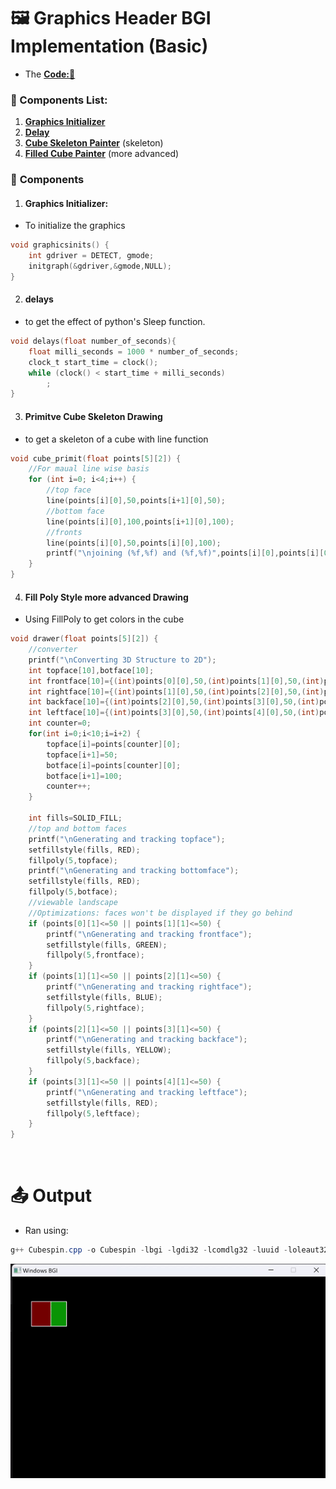 # 🖼️ Graphics Header BGI Implementation (Basic)
- The **[Code:📑](../../C/Testing/Cubespin.cpp)**
### 🔧 Components List:
1. **[Graphics Initializer](#graphics-initializer)**
2. **[Delay](#delays)**
3. **[Cube Skeleton Painter](#primitve-cube-skeleton-drawing)** (skeleton)
4. **[Filled Cube Painter](#fill-poly-style-more-advanced-drawing)** (more advanced)

### 🧩 **Components**
1. #### **Graphics Initializer**: 
- To initialize the graphics
```c
void graphicsinits() {
    int gdriver = DETECT, gmode;
    initgraph(&gdriver,&gmode,NULL);
}
```
2. #### **delays** 
- to get the effect of python's Sleep function.
```c
void delays(float number_of_seconds){
    float milli_seconds = 1000 * number_of_seconds;
    clock_t start_time = clock();
    while (clock() < start_time + milli_seconds)
        ;
}
```
3. #### **Primitve Cube Skeleton Drawing**
- to get a skeleton of a cube with line function
```c
void cube_primit(float points[5][2]) {
    //For maual line wise basis
    for (int i=0; i<4;i++) {
        //top face
        line(points[i][0],50,points[i+1][0],50);
        //bottom face
        line(points[i][0],100,points[i+1][0],100);
        //fronts
        line(points[i][0],50,points[i][0],100);
        printf("\njoining (%f,%f) and (%f,%f)",points[i][0],points[i][0],points[i+1][0],points[i+1][1]);
    }
}
```
4. #### **Fill Poly Style more advanced Drawing**
- Using FillPoly to get colors in the cube
```c
void drawer(float points[5][2]) {
    //converter
    printf("\nConverting 3D Structure to 2D");
    int topface[10],botface[10];
    int frontface[10]={(int)points[0][0],50,(int)points[1][0],50,(int)points[1][0],100,(int)points[0][0],100,(int)points[0][0],50};
    int rightface[10]={(int)points[1][0],50,(int)points[2][0],50,(int)points[2][0],100,(int)points[1][0],100,(int)points[1][0],50};
    int backface[10]={(int)points[2][0],50,(int)points[3][0],50,(int)points[3][0],100,(int)points[2][0],100,(int)points[2][0],50};
    int leftface[10]={(int)points[3][0],50,(int)points[4][0],50,(int)points[4][0],100,(int)points[3][0],100,(int)points[3][0],50};
    int counter=0;
    for(int i=0;i<10;i=i+2) {
        topface[i]=points[counter][0];
        topface[i+1]=50;
        botface[i]=points[counter][0];
        botface[i+1]=100;
        counter++;
    }

    int fills=SOLID_FILL;
    //top and bottom faces 
    printf("\nGenerating and tracking topface");
    setfillstyle(fills, RED);
    fillpoly(5,topface);
    printf("\nGenerating and tracking bottomface");
    setfillstyle(fills, RED);
    fillpoly(5,botface);
    //viewable landscape
    //Optimizations: faces won't be displayed if they go behind
    if (points[0][1]<=50 || points[1][1]<=50) {
        printf("\nGenerating and tracking frontface");
        setfillstyle(fills, GREEN);
        fillpoly(5,frontface);
    }
    if (points[1][1]<=50 || points[2][1]<=50) {
        printf("\nGenerating and tracking rightface");
        setfillstyle(fills, BLUE);
        fillpoly(5,rightface);
    }
    if (points[2][1]<=50 || points[3][1]<=50) {
        printf("\nGenerating and tracking backface");
        setfillstyle(fills, YELLOW);
        fillpoly(5,backface);
    }
    if (points[3][1]<=50 || points[4][1]<=50) {
        printf("\nGenerating and tracking leftface");
        setfillstyle(fills, RED);
        fillpoly(5,leftface);
    }
}
```

&nbsp;
# 📤 Output
- Ran using:
```powershell
g++ Cubespin.cpp -o Cubespin -lbgi -lgdi32 -lcomdlg32 -luuid -loleaut32 -lole32 ; Cubespin.exe
```
<img src='./Resources/CubeSpin.gif'>
